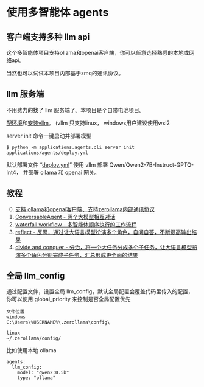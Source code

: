 # 使用多智能体 agents

## 客户端支持多种 llm api
这个多智能体项目支持ollama和openai客户端，你可以任意选择熟悉的本地或网络api。

当然也可以试试本项目内部基于zmq的通讯协议。

## llm 服务端
不用费力的找了 llm 服务端了。本项目是个自带电池项目。

[配环境](https://github.com/noooop/zerollama/tree/main/setup)和[安装vllm](https://github.com/noooop/zerollama/tree/v0.5/zerollama/microservices/inference/vllm_green)。 (vllm 只支持linux， windows用户建议使用wsl2

server init 命令一键启动并部署模型
```
$ python -m applications.agents.cli server init applications/agents/deploy.yml
```

默认部署文件 “[deploy.yml](https://github.com/noooop/zerollama/blob/v0.5/applications/agents/deploy.yml)” 使用 vllm 部署 Qwen/Qwen2-7B-Instruct-GPTQ-Int4， 并部署 ollama 和 openai 网关。

## 教程
0. [支持 ollama和openai客户端、支持zerollama内部通讯协议](./tutorial/t0_llm_client.py)
1. [ConversableAgent - 两个大模型相互对话](./tutorial/t1_conversable_agent.py)
2. [waterfall workflow - 多智能体顺序执行的工作流程](./tutorial/t2_waterfall_workflow.py)
3. [reflect - 反思，通过让大语言模型扮演多个角色，自问自答，不断提高输出结果](./tutorial/t3_reflect.py)
4. [divide and conquer - 分治，将一个大任务分成多个子任务，让大语言模型扮演多个角色分别完成子任务，汇总形成更全面的结果](./tutorial/t4_divide_and_conquer.py)


## 全局 llm_config
通过配置文件，设置全局 llm_config，默认全局配置会覆盖代码里传入的配置，你可以使用 global_priority 来控制是否全局配置优先
```
文件位置
windows
C:\Users\%USERNAME%\.zerollama\config\

linux
~/.zerollama/config/
```

比如使用本地 ollama
```
agents:
  llm_config:
    model: "qwen2:0.5b"
    type: "ollama"
```
